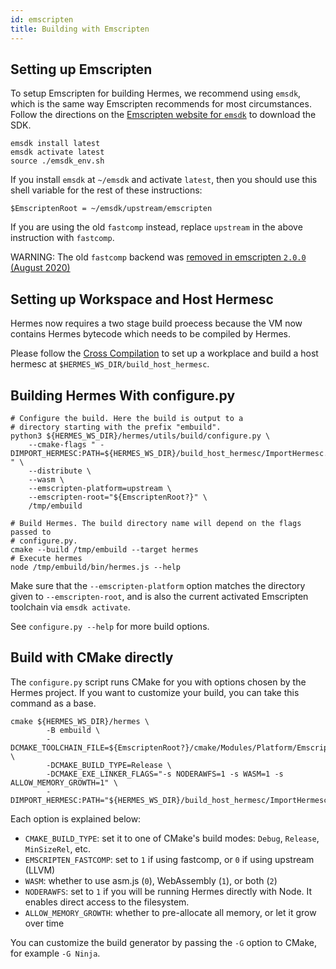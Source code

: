 ```yaml
---
id: emscripten
title: Building with Emscripten
---
```


## Setting up Emscripten

To setup Emscripten for building Hermes, we recommend using `emsdk`, which is
the same way Emscripten recommends for most circumstances.
Follow the directions on the
[Emscripten website for `emsdk`](https://emscripten.org/docs/getting_started/downloads.html)
to download the SDK.

```
emsdk install latest
emsdk activate latest
source ./emsdk_env.sh
```

If you install `emsdk` at `~/emsdk` and activate `latest`,
then you should use this shell variable for the rest of these instructions:

```
$EmscriptenRoot = ~/emsdk/upstream/emscripten
```

If you are using the old `fastcomp` instead, replace `upstream` in the above instruction with `fastcomp`.

WARNING: The old `fastcomp` backend was [removed in emscripten `2.0.0` (August 2020)](https://emscripten.org/docs/compiling/WebAssembly.html?highlight=fastcomp#backends)


## Setting up Workspace and Host Hermesc

Hermes now requires a two stage build proecess because the VM now contains
Hermes bytecode which needs to be compiled by Hermes.

Please follow the [Cross Compilation](./CrossCompilation.md) to set up a workplace
and build a host hermesc at `$HERMES_WS_DIR/build_host_hermesc`.


## Building Hermes With configure.py

```
# Configure the build. Here the build is output to a
# directory starting with the prefix "embuild".
python3 ${HERMES_WS_DIR}/hermes/utils/build/configure.py \
    --cmake-flags " -DIMPORT_HERMESC:PATH=${HERMES_WS_DIR}/build_host_hermesc/ImportHermesc.cmake " \
    --distribute \
    --wasm \
    --emscripten-platform=upstream \
    --emscripten-root="${EmscriptenRoot?}" \
    /tmp/embuild

# Build Hermes. The build directory name will depend on the flags passed to
# configure.py.
cmake --build /tmp/embuild --target hermes
# Execute hermes
node /tmp/embuild/bin/hermes.js --help
```

Make sure that the `--emscripten-platform` option matches the directory given
to `--emscripten-root`, and is also the current activated Emscripten toolchain
via `emsdk activate`.

See `configure.py --help` for more build options.

## Build with CMake directly

The `configure.py` script runs CMake for you with options chosen by the Hermes
project. If you want to customize your build, you can take this command as a
base.

```
cmake ${HERMES_WS_DIR}/hermes \
        -B embuild \
        -DCMAKE_TOOLCHAIN_FILE=${EmscriptenRoot?}/cmake/Modules/Platform/Emscripten.cmake \
        -DCMAKE_BUILD_TYPE=Release \
        -DCMAKE_EXE_LINKER_FLAGS="-s NODERAWFS=1 -s WASM=1 -s ALLOW_MEMORY_GROWTH=1" \
        -DIMPORT_HERMESC:PATH="${HERMES_WS_DIR}/build_host_hermesc/ImportHermesc.cmake"
```

Each option is explained below:
* `CMAKE_BUILD_TYPE`: set it to one of CMake's build modes: `Debug`, `Release`,
  `MinSizeRel`, etc.
* `EMSCRIPTEN_FASTCOMP`: set to `1` if using fastcomp, or `0` if using upstream
  (LLVM)
* `WASM`: whether to use asm.js (`0`), WebAssembly (`1`), or both (`2`)
* `NODERAWFS`: set to `1` if you will be running Hermes directly with Node. It
  enables direct access to the filesystem.
* `ALLOW_MEMORY_GROWTH`: whether to pre-allocate all memory, or let it grow over
  time

You can customize the build generator by passing the `-G` option to CMake, for
example `-G Ninja`.
